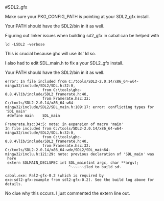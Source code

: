#SDL2_gfx

Make sure your PKG_CONFIG_PATH is pointing at your SDL2_gfx install.

Your PATH should have the SDL2/bin in it as well.

Figuring out linker issues when building sd2_gfx in cabal can be helped with
```
ld -LSDL2 -verbose
```
This is crucial because ghc will use its' ld so.


I also had to edit SDL_main.h to fix a  your SDL2_gfx install.


Your PATH should have the SDL2/bin in it as well.

```
error: In file included from C:/tools/SDL2-2.0.14/x86_64-w64-mingw32/include/SDL2/SDL.h:32:0,
                 from C:\tools\ghc-8.8.4\lib/include/SDL2_framerate.h:40,
                 from Framerate.hsc:32:
C:/tools/SDL2-2.0.14/x86_64-w64-mingw32/include/SDL2/SDL_main.h:109:17: error: conflicting types for 'SDL_main'
 #define main    SDL_main
                 ^
Framerate.hsc:34:5: note: in expansion of macro 'main'
In file included from C:/tools/SDL2-2.0.14/x86_64-w64-mingw32/include/SDL2/SDL.h:32:0,
                 from C:\tools\ghc-8.8.4\lib/include/SDL2_framerate.h:40,
                 from Framerate.hsc:32:
C:/tools/SDL2-2.0.14/x86_64-wde/SDL2/SDL_main64-mingw32/inclu.h:121:29: note: previous declaration of 'SDL_main' was
 here
 extern SDLMAIN_DECLSPEC int SDL_main(int argc, char **argv);
                             ^~~~~~~iled to build sd~

cabal.exe: Fal2-gfx-0.2 (which is required by
exe:sdl2-gfx-example from sdl2-gfx-0.2). See the build log above for details.
```

No clue why this occurs. I just commented the extern line out.

